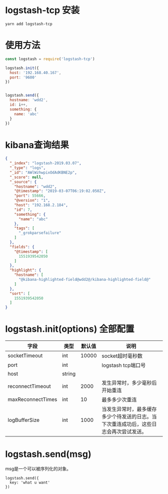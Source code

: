 # logstash-tcp 安装

```
yarn add logstash-tcp
```

# 使用方法

```js
const logstash = require('logstash-tcp')

logstash.init({
  host: '192.168.40.167',
  port: '9600'
})


logstash.send({
  hostname: 'wdd2',
  id: i++,
  something: {
    name: 'abc'
  }
})
```

# kibana查询结果

```json
{
  "_index": "logstash-2019.03.07",
  "_type": "logs",
  "_id": "AWlWzhwpixOdAdKBNE2p",
  "_score": null,
  "_source": {
    "hostname": "wdd2",
    "@timestamp": "2019-03-07T06:19:02.050Z",
    "port": 55666,
    "@version": "1",
    "host": "192.168.2.184",
    "id": 7,
    "something": {
      "name": "abc"
    },
    "tags": [
      "_grokparsefailure"
    ]
  },
  "fields": {
    "@timestamp": [
      1551939542050
    ]
  },
  "highlight": {
    "hostname": [
      "@kibana-highlighted-field@wdd2@/kibana-highlighted-field@"
    ]
  },
  "sort": [
    1551939542050
  ]
}
```

# logstash.init(options) 全部配置

字段 | 类型 | 默认值 | 说明
--- | --- | --- | ----
socketTimeout | int | 10000 | socket超时毫秒数
port | int | | logstash tcp端口号
host | string | | | logstash IP地址
reconnectTimeout | int | 2000 | 发生异常时，多少毫秒后开始重连
maxReconnectTimes | int | 10 | 最多多少次重连
logBufferSize | int | 1000 | 当发生异常时，最多缓存多少个待发送的日志。当下次重连成功后，这些日志会再次尝试发送。

# logstash.send(msg)

msg是一个可以被序列化的对象。

```
logstash.send({
  key: 'what u want'
})
```


